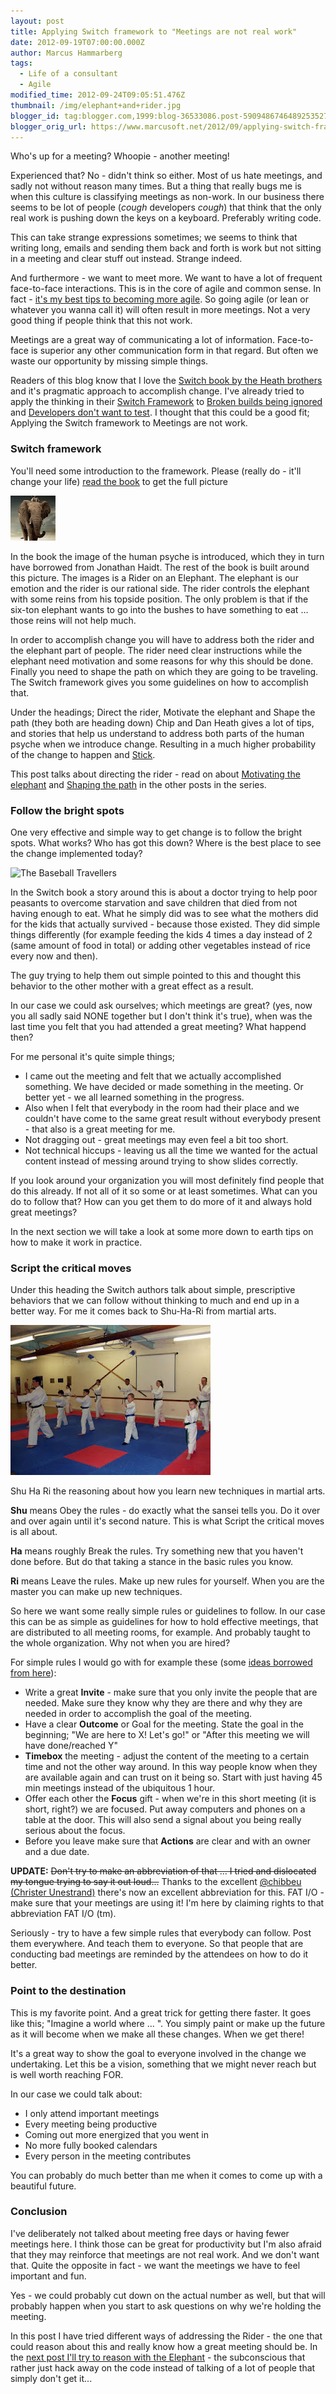 ```yaml
---
layout: post
title: Applying Switch framework to "Meetings are not real work"
date: 2012-09-19T07:00:00.000Z
author: Marcus Hammarberg
tags:
  - Life of a consultant
  - Agile
modified_time: 2012-09-24T09:05:51.476Z
thumbnail: /img/elephant+and+rider.jpg
blogger_id: tag:blogger.com,1999:blog-36533086.post-5909486746489253527
blogger_orig_url: https://www.marcusoft.net/2012/09/applying-switch-framework-to-meetings.html
---
```


Who's up for a meeting? Whoopie - another meeting!

Experienced that? No - didn't think so either. Most of us hate meetings, and sadly not without reason many times. But a thing that really bugs me is when this culture is classifying meetings as non-work. In our business there seems to be lot of people (*cough* developers *cough*) that think that the only real work is pushing down the keys on a keyboard. Preferably writing code.

This can take strange expressions sometimes; we seems to think that writing long, emails and sending them back and forth is work but not sitting in a meeting and clear stuff out instead. Strange indeed.

And furthermore - we want to meet more. We want to have a lot of frequent face-to-face interactions. This is in the core of agile and common sense. In fact - [it's my best tips to becoming more agile](https://twitter.com/marcusoftnet/status/217578147690979329). So going agile (or lean or whatever you wanna call it) will often result in more meetings. Not a very good thing if people think that this not work.

Meetings are a great way of communicating a lot of information. Face-to-face is superior any other communication form in that regard. But often we waste our opportunity by missing simple things.

Readers of this blog know that I love the [Switch book by the Heath brothers](http://www.heathbrothers.com/switch/) and it's pragmatic approach to accomplish change. I've already tried to apply the thinking in their [Switch Framework](http://www.heathbrothers.com/resources/download/switch-framework.pdf) to [Broken builds being ignored](https://www.marcusoft.net/2011/12/applying-switch-framework-to-broken.html) and [Developers don't want to test](https://www.marcusoft.net/2012/05/applying-switch-framework-to-developers.html). I thought that this could be a good fit; Applying the Switch framework to Meetings are not work.

### Switch framework

You'll need some introduction to the framework. Please (really do - it'll change your life) [read the book](http://www.heathbrothers.com/switch/) to get the full picture

![Happiness beyond thought](/img/elephant+and+rider.jpg)

In the book the image of the human psyche is introduced, which they in turn have borrowed from Jonathan Haidt. The rest of the book is built around this picture. The images is a Rider on an Elephant. The elephant is our emotion and the rider is our rational side. The rider controls the elephant with some reins from his topside position. The only problem is that if the six-ton elephant wants to go into the bushes to have something to eat … those reins will not help much.

In order to accomplish change you will have to address both the rider and the elephant part of people. The rider need clear instructions while the elephant need motivation and some reasons for why this should be done. Finally you need to shape the path on which they are going to be traveling. The Switch framework gives you some guidelines on how to accomplish that.

Under the headings; Direct the rider, Motivate the elephant and Shape the path (they both are heading down) Chip and Dan Heath gives a lot of tips, and stories that help us understand to address both parts of the human psyche when we introduce change. Resulting in a much higher probability of the change to happen and [Stick](http://www.heathbrothers.com/madetostick/).

This post talks about directing the rider - read on about [Motivating the elephant](https://www.marcusoft.net/2012/09/applying-switch-framework-to-meetings_20.html) and [Shaping the path](https://www.marcusoft.net/2012/09/applying-switch-framework-to-meetings_6053.html) in the other posts in the series.

### Follow the bright spots

One very effective and simple way to get change is to follow the bright spots. What works? Who has got this down? Where is the best place to see the change implemented today?

![The Baseball Travellers](/img/bowl-of-rice.jpg)

In the Switch book a story around this is about a doctor trying to help poor peasants to overcome starvation and save children that died from not having enough to eat. What he simply did was to see what the mothers did for the kids that actually survived - because those existed. They did simple things differently (for example feeding the kids 4 times a day instead of 2 (same amount of food in total) or adding other vegetables instead of rice every now and then).

The guy trying to help them out simple pointed to this and thought this behavior to the other mother with a great effect as a result.

In our case we could ask ourselves; which meetings are great? (yes, now you all sadly said NONE together but I don't think it's true), when was the last time you felt that you had attended a great meeting? What happend then?

For me personal it's quite simple things;

- I came out the meeting and felt that we actually accomplished something. We have decided or made something in the meeting. Or better yet - we all learned something in the progress.
- Also when I felt that everybody in the room had their place and we couldn't have come to the same great result without everybody present - that also is a great meeting for me.
- Not dragging out - great meetings may even feel a bit too short.
- Not technical hiccups - leaving us all the time we wanted for the actual content instead of messing around trying to show slides correctly.

If you look around your organization you will most definitely find people that do this already. If not all of it so some or at least sometimes. What can you do to follow that? How can you get them to do more of it and always hold great meetings?

In the next section we will take a look at some more down to earth tips on how to make it work in practice.

### Script the critical moves

Under this heading the Switch authors talk about simple, prescriptive behaviors that we can follow without thinking to much and end up in a better way. For me it comes back to Shu-Ha-Ri from martial arts.

![From <http://www.rochdalekarate.com/>](/img/CLASSES_KATA.jpg)

Shu Ha Ri the reasoning about how you learn new techniques in martial arts.

**Shu** means Obey the rules - do exactly what the sansei tells you. Do it over and over again until it's second nature. This is what Script the critical moves is all about.

**Ha** means roughly Break the rules. Try something new that you haven't done before. But do that taking a stance in the basic rules you know.

**Ri** means Leave the rules. Make up new rules for yourself. When you are the master you can make up new techniques.

So here we want some really simple rules or guidelines to follow. In our case this can be as simple as guidelines for how to hold effective meetings, that are distributed to all meeting rooms, for example. And probably taught to the whole organization. Why not when you are hired?

For simple rules I would go with for example these (some [ideas borrowed from here](http://michaelhyatt.com/seven-rules-for-more-effective-meetings.html)):

- Write a great **Invite** - make sure that you only invite the people that are needed. Make sure they know why they are there and why they are needed in order to accomplish the goal of the meeting.
- Have a clear **Outcome** or Goal for the meeting. State the goal in the beginning; "We are here to X! Let's go!" or "After this meeting we will have done/reached Y"
- **Timebox** the meeting - adjust the content of the meeting to a certain time and not the other way around. In this way people know when they are available again and can trust on it being so. Start with just having 45 min meetings instead of the ubiquitous 1 hour.
- Offer each other the **Focus** gift - when we're in this short meeting (it is short, right?) we are focused. Put away computers and phones on a table at the door. This will also send a signal about you being really serious about the focus.
- Before you leave make sure that **Actions** are clear and with an owner and a due date.

**UPDATE:** ~~Don't try to make an abbreviation of that ... I tried and dislocated my tongue trying to say it out loud...~~ Thanks to the excellent [@chibbeu (Christer Unestrand)](https://twitter.com/chibbeu) there's now an excellent abbreviation for this. FAT I/O - make sure that your meetings are using it! I'm here by claiming rights to that abbreviation FAT I/O (tm).

Seriously - try to have a few simple rules that everybody can follow. Post them everywhere. And teach them to everyone. So that people that are conducting bad meetings are reminded by the attendees on how to do it better.

### Point to the destination

This is my favorite point. And a great trick for getting there faster. It goes like this; "Imagine a world where ... ". You simply paint or make up the future as it will become when we make all these changes. When we get there!

It's a great way to show the goal to everyone involved in the change we undertaking. Let this be a vision, something that we might never reach but is well worth reaching FOR.

In our case we could talk about:

- I only attend important meetings
- Every meeting being productive
- Coming out more energized that you went in
- No more fully booked calendars
- Every person in the meeting contributes

You can probably do much better than me when it comes to come up with a beautiful future.

### Conclusion

I've deliberately not talked about meeting free days or having fewer meetings here. I think those can be great for productivity but I'm also afraid that they may reinforce that meetings are not real work. And we don't want that. Quite the opposite in fact - we want the meetings we have to feel important and fun.

Yes - we could probably cut down on the actual number as well, but that will probably happen when you start to ask questions on why we're holding the meeting.

In this post I have tried different ways of addressing the Rider - the one that could reason about this and really know how a great meeting should be. In the [next post I'll try to reason with the Elephant](https://www.marcusoft.net/2012/09/applying-switch-framework-to-meetings_20.html) - the subconscious that rather just hack away on the code instead of talking of a lot of people that simply don't get it...

